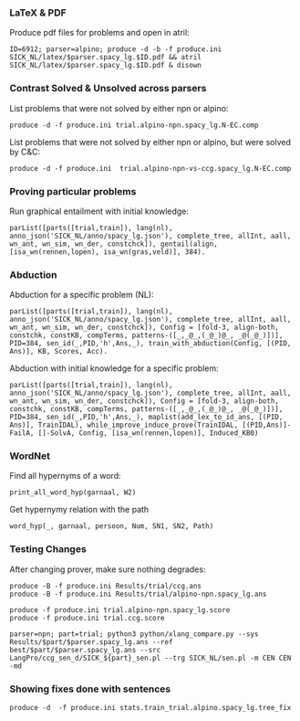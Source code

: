 ### LaTeX & PDF
Produce pdf files for problems and open in atril:
```
ID=6912; parser=alpino; produce -d -b -f produce.ini   SICK_NL/latex/$parser.spacy_lg.$ID.pdf && atril SICK_NL/latex/$parser.spacy_lg.$ID.pdf & disown
```

### Contrast Solved & Unsolved across parsers
List problems that were not solved by either npn or alpino:
```
produce -d -f produce.ini trial.alpino-npn.spacy_lg.N-EC.comp
```
List problems that were not solved by either npn or alpino, but were solved by C&C:
```
produce -d -f produce.ini  trial.alpino-npn-vs-ccg.spacy_lg.N-EC.comp
```

### Proving particular problems
Run graphical entailment with initial knowledge:
```
parList([parts([trial,train]), lang(nl), anno_json('SICK_NL/anno/spacy_lg.json'), complete_tree, allInt, aall, wn_ant, wn_sim, wn_der, constchck]), gentail(align, [isa_wn(rennen,lopen), isa_wn(gras,veld)], 384).
```

### Abduction
Abduction for a specific problem (NL):
```
parList([parts([trial,train]), lang(nl), anno_json('SICK_NL/anno/spacy_lg.json'), complete_tree, allInt, aall, wn_ant, wn_sim, wn_der, constchck]), Config = [fold-3, align-both, constchk, constKB, compTerms, patterns-([_,_@_,(_@_)@_, _@(_@_)])], PID=384, sen_id(_,PID,'h',Ans,_), train_with_abduction(Config, [(PID, Ans)], KB, Scores, Acc).
```

Abduction with initial knowledge for a specific problem:
```
parList([parts([trial,train]), lang(nl), anno_json('SICK_NL/anno/spacy_lg.json'), complete_tree, allInt, aall, wn_ant, wn_sim, wn_der, constchck]), Config = [fold-3, align-both, constchk, constKB, compTerms, patterns-([_,_@_,(_@_)@_, _@(_@_)])], PID=384, sen_id(_,PID,'h',Ans,_), maplist(add_lex_to_id_ans, [(PID, Ans)], TrainIDAL), while_improve_induce_prove(TrainIDAL, [(PID,Ans)]-FailA, []-SolvA, Config, [isa_wn(rennen,lopen)], Induced_KB0)
```

### WordNet
Find all hypernyms of a word:
```
print_all_word_hyp(garnaal, W2)
```
Get hypernymy relation with the path
```
word_hyp(_, garnaal, persoon, Num, SN1, SN2, Path)
```

### Testing Changes
After changing prover, make sure nothing degrades:
```
produce -B -f produce.ini Results/trial/ccg.ans
produce -B -f produce.ini Results/trial/alpino-npn.spacy_lg.ans

produce -f produce.ini trial.alpino-npn.spacy_lg.score
produce -f produce.ini trial.ccg.score

parser=npn; part=trial; python3 python/xlang_compare.py --sys Results/$part/$parser.spacy_lg.ans --ref best/$part/$parser.spacy_lg.ans --src LangPro/ccg_sen_d/SICK_${part}_sen.pl --trg SICK_NL/sen.pl -m CEN CEN -md
```

### Showing fixes done with sentences
```
produce -d  -f produce.ini stats.train_trial.alpino.spacy_lg.tree_fix
```
